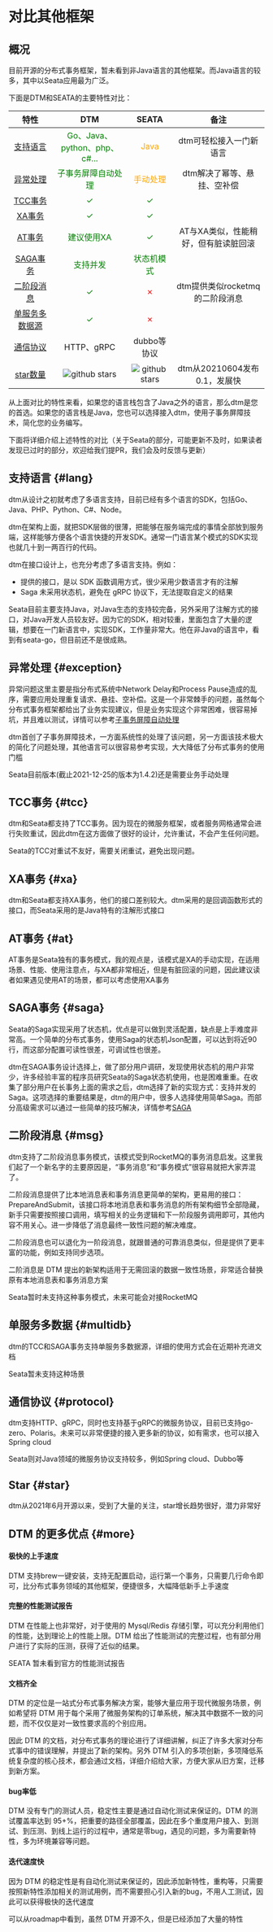 # 对比其他框架

## 概况

目前开源的分布式事务框架，暂未看到非Java语言的其他框架。而Java语言的较多，其中以Seata应用最为广泛。

下面是DTM和SEATA的主要特性对比：

|  特性| DTM | SEATA |备注|
|:-----:|:----:|:----:|:----:|
| [支持语言](#lang) |<span style="color:green">Go、Java、python、php、c#...</span>|<span style="color:orange">Java</span>|dtm可轻松接入一门新语言|
|[异常处理](#exception)| <span style="color:green">子事务屏障自动处理</span>|<span style="color:orange">手动处理</span> |dtm解决了幂等、悬挂、空补偿|
|[TCC事务](#tcc)| <span style="color:green">✓</span>|<span style="color:green">✓</span>||
| [XA事务](#xa)|<span style="color:green">✓</span>|<span style="color:green">✓</span>||
|[AT事务](#at)|<span style="color:green">建议使用XA</span>|<span style="color:green">✓</span>|AT与XA类似，性能稍好，但有脏读脏回滚|
| [SAGA事务](#saga) |<span style="color:green">支持并发</span> |<span style="color:green">状态机模式</span> ||
|[二阶段消息](#msg)|<span style="color:green">✓</span>|<span style="color:red">✗</span>|dtm提供类似rocketmq的二阶段消息|
|[单服务多数据源](#multidb)|<span style="color:green">✓</span>|<span style="color:red">✗</span>||
|[通信协议](#protocol)|HTTP、gRPC|dubbo等协议||
|[star数量](#star)|<img src="https://img.shields.io/github/stars/dtm-labs/dtm.svg?style=social" alt="github stars"/>|<img src="https://img.shields.io/github/stars/seata/seata.svg?style=social" alt="github stars"/>|dtm从20210604发布0.1，发展快|

从上面对比的特性来看，如果您的语言栈包含了Java之外的语言，那么dtm是您的首选。如果您的语言栈是Java，您也可以选择接入dtm，使用子事务屏障技术，简化您的业务编写。

下面将详细介绍上述特性的对比（关于Seata的部分，可能更新不及时，如果读者发现已过时的部分，欢迎给我们提PR，我们会及时反馈与更新）

## 支持语言 {#lang}
dtm从设计之初就考虑了多语言支持，目前已经有多个语言的SDK，包括Go、Java、PHP、Python、C#、Node。

dtm在架构上面，就把SDK层做的很薄，把能够在服务端完成的事情全部放到服务端，这样能够方便各个语言快捷的开发SDK。通常一门语言某个模式的SDK实现也就几十到一两百行的代码。

dtm在接口设计上，也充分考虑了多语言支持。例如：
- 提供的接口，是以 SDK 函数调用方式，很少采用少数语言才有的注解
- Saga 未采用状态机，避免在 gRPC 协议下，无法提取自定义的结果

Seata目前主要支持Java，对Java生态的支持较完备，另外采用了注解方式的接口，对Java开发人员较友好。因为它的SDK，相对较重，里面包含了大量的逻辑，想要在一门新语言中，实现SDK，工作量非常大。他在非Java的语言中，看到有seata-go，但目前还不是很成熟。

## 异常处理 {#exception}
异常问题这里主要是指分布式系统中Network Delay和Process Pause造成的乱序，需要应用处理重复请求、悬挂、空补偿。这是一个非常棘手的问题，虽然每个分布式事务框架都给出了业务实现建议，但是业务实现这个非常困难，很容易掉坑，并且难以测试，详情可以参考[子事务屏障自动处理](../practice/barrier.html)

dtm首创了子事务屏障技术，一方面系统性的处理了该问题，另一方面该技术极大的简化了问题处理，其他语言可以很容易参考实现，大大降低了分布式事务的使用门槛

Seata目前版本(截止2021-12-25的版本为1.4.2)还是需要业务手动处理

## TCC事务 {#tcc}
dtm和Seata都支持了TCC事务。因为现在的微服务框架，或者服务网格通常会进行失败重试，因此dtm在这方面做了很好的设计，允许重试，不会产生任何问题。

Seata的TCC对重试不友好，需要关闭重试，避免出现问题。

## XA事务 {#xa}
dtm和Seata都支持XA事务，他们的接口差别较大。dtm采用的是回调函数形式的接口，而Seata采用的是Java特有的注解形式接口

## AT事务 {#at}
AT事务是Seata独有的事务模式，我的观点是，该模式是XA的手动实现，在适用场景、性能、使用注意点，与XA都非常相近，但是有脏回滚的问题，因此建议读者如果遇见使用AT的场景，都可以考虑使用XA事务

## SAGA事务 {#saga}
Seata的Saga实现采用了状态机，优点是可以做到灵活配置，缺点是上手难度非常高。一个简单的分布式事务，使用Saga的状态机Json配置，可以达到将近90行，而这部分配置可读性很差，可调试性也很差。

dtm在SAGA事务设计选择上，做了部分用户调研，发现使用状态机的用户非常少，许多经验丰富的程序员研究Seata的Saga状态机使用，也是困难重重。在收集了部分用户在长事务上面的需求之后，dtm选择了新的实现方式：支持并发的Saga。这项选择的重要结果是，dtm的用户中，很多人选择使用简单Saga。而部分高级需求可以通过一些简单的技巧解决，详情参考[SAGA](../practice/saga)

## 二阶段消息 {#msg}
dtm支持了二阶段消息事务模式，该模式受到RocketMQ的事务消息启发。这里我们起了一个新名字的主要原因是，“事务消息”和“事务模式”很容易就把大家弄混了。

二阶段消息提供了比本地消息表和事务消息更简单的架构，更易用的接口：PrepareAndSubmit，该接口将本地消息表和事务消息的所有架构细节全部隐藏，新手只需要按照接口调用，填写相关的业务逻辑和下一阶段服务调用即可，其他内容不用关心。进一步降低了消息最终一致性问题的解决难度。

二阶段消息也可以退化为一阶段消息，就跟普通的可靠消息类似，但是提供了更丰富的功能，例如支持同步选项。

二阶消息是 DTM 提出的新架构适用于无需回滚的数据一致性场景，非常适合替换原有本地消息表和事务消息方案

Seata暂时未支持这种事务模式，未来可能会对接RocketMQ

## 单服务多数据 {#multidb}
dtm的TCC和SAGA事务支持单服务多数据源，详细的使用方式会在近期补充进文档

Seata暂未支持这种场景

## 通信协议 {#protocol}
dtm支持HTTP、gRPC，同时也支持基于gRPC的微服务协议，目前已支持go-zero、Polaris。未来可以非常便捷的接入更多新的协议，如有需求，也可以接入Spring cloud

Seata则对Java领域的微服务协议支持较多，例如Spring cloud、Dubbo等

## Star {#star}
dtm从2021年6月开源以来，受到了大量的关注，star增长趋势很好，潜力非常好

## DTM 的更多优点 {#more}

#### 极快的上手速度
DTM 支持brew一键安装，支持无配置启动，运行第一个事务，只需要几行命令即可，比分布式事务领域的其他框架，便捷很多，大幅降低新手上手速度

#### 完整的性能测试报告
DTM 在性能上也非常好，对于使用的 Mysql/Redis 存储引擎，可以充分利用他们的性能，达到理论上的性能上限。DTM 给出了性能测试的完整过程，也有部分用户进行了实际的压测，获得了近似的结果。

SEATA 暂未看到官方的性能测试报告

#### 文档齐全
DTM 的定位是一站式分布式事务解决方案，能够大量应用于现代微服务场景，例如希望将 DTM 用于每个采用了微服务架构的订单系统，解决其中数据不一致的问题，而不仅仅是对一致性要求高的个别应用。

因此 DTM 的文档，对分布式事务的理论进行了详细讲解，纠正了许多大家对分布式事中的错误理解，并提出了新的架构。另外 DTM 引入的多项创新，多项降低系统复杂度的核心技术，都会通过文档，详细介绍给大家，方便大家从旧方案，迁移到新方案。

#### bug率低
DTM 没有专门的测试人员，稳定性主要是通过自动化测试来保证的。DTM 的测试覆盖率达到 95+%，把重要的路径全部覆盖，因此在多个重度用户接入、到测试、到压测、到线上运行的过程中，通常是零bug，遇见的问题，多为需要新特性，多为环境兼容等问题。

#### 迭代速度快
因为 DTM 的稳定性是有自动化测试来保证的，因此添加新特性，重构等，只需要按照新特性添加相关的测试用例，而不需要担心引入新的bug，不用人工测试，因此可以获得极快的迭代速度

可以从roadmap中看到，虽然 DTM 开源不久，但是已经添加了大量的特性

